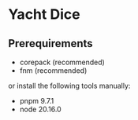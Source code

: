 # Yacht Dice

## Prerequirements

- corepack (recommended)
- fnm (recommended)

or install the following tools manually:
- pnpm 9.7.1
- node 20.16.0


